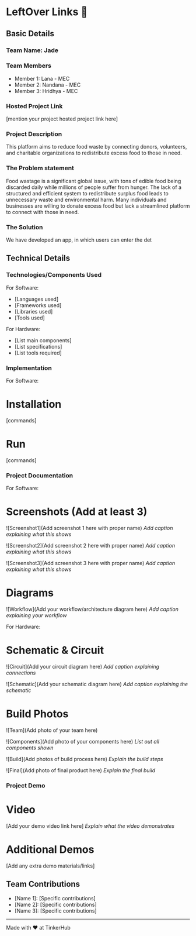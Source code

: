 # LeftOver Links 🎯


## Basic Details
### Team Name: Jade


### Team Members
- Member 1: Lana - MEC
- Member 2: Nandana - MEC
- Member 3: Hridhya - MEC

### Hosted Project Link
[mention your project hosted project link here]

### Project Description
This platform aims to reduce food waste by connecting donors, volunteers, and charitable organizations to redistribute excess food to those in need.
  
### The Problem statement
Food wastage is a significant global issue, with tons of edible food being discarded daily while millions of people suffer from hunger. The lack of a structured and efficient system to redistribute surplus food leads to unnecessary waste and environmental harm. Many individuals and businesses are willing to donate excess food but lack a streamlined platform to connect with those in need.

### The Solution
We have developed an app, in which users can enter the det
## Technical Details
### Technologies/Components Used
For Software:
- [Languages used]
- [Frameworks used]
- [Libraries used]
- [Tools used]

For Hardware:
- [List main components]
- [List specifications]
- [List tools required]

### Implementation
For Software:
# Installation
[commands]

# Run
[commands]

### Project Documentation
For Software:

# Screenshots (Add at least 3)
![Screenshot1](Add screenshot 1 here with proper name)
*Add caption explaining what this shows*

![Screenshot2](Add screenshot 2 here with proper name)
*Add caption explaining what this shows*

![Screenshot3](Add screenshot 3 here with proper name)
*Add caption explaining what this shows*

# Diagrams
![Workflow](Add your workflow/architecture diagram here)
*Add caption explaining your workflow*

For Hardware:

# Schematic & Circuit
![Circuit](Add your circuit diagram here)
*Add caption explaining connections*

![Schematic](Add your schematic diagram here)
*Add caption explaining the schematic*

# Build Photos
![Team](Add photo of your team here)


![Components](Add photo of your components here)
*List out all components shown*

![Build](Add photos of build process here)
*Explain the build steps*

![Final](Add photo of final product here)
*Explain the final build*

### Project Demo
# Video
[Add your demo video link here]
*Explain what the video demonstrates*

# Additional Demos
[Add any extra demo materials/links]

## Team Contributions
- [Name 1]: [Specific contributions]
- [Name 2]: [Specific contributions]
- [Name 3]: [Specific contributions]

---
Made with ❤️ at TinkerHub
